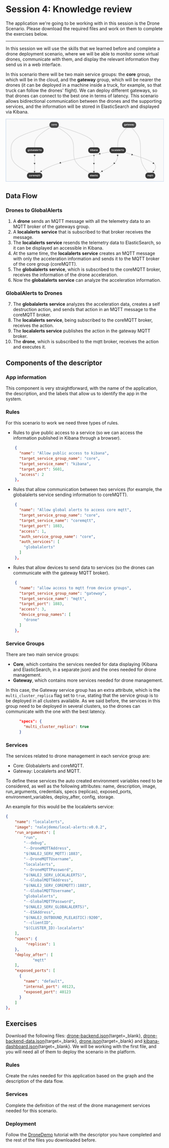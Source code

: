 # Session 4: Knowledge review

The application we're going to be working with in this session is the Drone Scenario. Please download the required files and work on them to complete the exercises below.

------

In this session we will use the skills that we learned before and complete a drone deployment scenario, where we will be able to monitor some virtual drones, communicate with them, and display the relevant information they send us in a web interface.

In this scenario there will be two main service groups: the **core** group, which will be in the cloud, and the **gateway** group, which will be nearer the drones (it can be deployed in a machine inside a truck, for example, so that truck can follow the drones' flight). We can deploy different gateways, so that drones can connect to the best one in terms of latency. This scenario allows bidirectional communication between the drones and the supporting services, and the information will be stored in ElasticSearch and displayed via Kibana.

![DroneDemo graph](../img/courses_desc101_drone_graph.png)

## Data Flow 

### Drones to GlobalAlerts

1. A **drone** sends an MQTT message with all the telemetry data to an MQTT broker of the gateways group.
2. A **localalerts** **service** that is subscribed to that broker receives the message.
3. The **localalerts** **service** resends the telemetry data to ElasticSearch, so it can be displayed an accessible in Kibana.
4. At the same time, the **localalerts** **service** creates an MQTT message with only the acceleration information and sends it to the MQTT broker of the core group (coreMQTT).
5. The **globalalerts** **service**, which is subscribed to the coreMQTT broker, receives the information of the drone acceleration.
6. Now the **globalalerts** **service** can analyze the acceleration information.

### GlobalAlerts to Drones

7. The **globalalerts** **service** analyzes the acceleration data, creates a self destruction action, and sends that action in an MQTT message to the coreMQTT broker.
8. The **localalerts** **service**, being subscribed to the coreMQTT broker, receives the action.
9. The **localalerts service** publishes the action in the gateway MQTT broker.
10. The **drone**, which is subscribed to the mqtt broker, receives the action and executes it.



## Components of the descriptor

### App information

This component is very straightforward, with the name of the application, the description, and the labels that allow us to identify the app in the system.

### Rules

For this scenario to work we need three types of rules.

- Rules to give public access to a service (so we can access the information published in Kibana through a browser).

```json
    {
      "name": "Allow public access to kibana",
      "target_service_group_name": "core",
      "target_service_name": "kibana",
      "target_port": 5601,
      "access": 2
    },
```



- Rules that allow communication between two services (for example, the globalalerts service sending information to coreMQTT).

```json
    {
      "name": "Allow global alerts to access core mqtt",
      "target_service_group_name": "core",
      "target_service_name": "coremqtt",
      "target_port": 1883,
      "access": 1,
      "auth_service_group_name": "core",
      "auth_services": [
        "globalalerts"
      ]
    },
```



- Rules that allow devices to send data to services (so the drones can communicate with the gateway MQTT broker).

```json
    {
      "name": "allow access to mqtt from device groups",
      "target_service_group_name": "gateway",
      "target_service_name": "mqtt",
      "target_port": 1883,
      "access": 3,
      "device_group_names": [
        "drone"
      ]
    },
```



### Service Groups

There are two main service groups:

- **Core**, which contains the services needed for data displaying (Kibana and ElasticSearch, in a separate json) and the ones needed for drone management.
- **Gateway**, which contains more services needed for drone management.

In this case, the Gateway service group has an extra attribute, which is the `multi_cluster_replica` flag set to `true`, stating that the service group is to be deployed in all clusters available. As we said before, the services in this group need to be deployed in several clusters, so the drones can communicate with the one with the best latency.

```json
      "specs": {
        "multi_cluster_replica": true
      }
```



### Services

The services related to drone management in each service group are:

- Core: Globalalerts and coreMQTT.
- Gateway: Localalerts and MQTT.

To define these services the auto created environment variables need to be considered, as well as the following attributes: name, description, image, run_arguments, credentials, specs (replicas), exposed_ports, environment_variables, deploy_after, config, storage.

An example for this would be the localalerts service:

```json
{
    "name": "localalerts",
    "image": "nalejdemo/local-alerts:v0.0.2",
    "run_arguments": [
        "run",
        "--debug",
        "--DroneMQTTAddress",
        "$(NALEJ_SERV_MQTT):1883",
        "--DroneMQTTUsername",
        "localalerts",
        "--DroneMQTTPassword",
        "$(NALEJ_SERV_LOCALALERTS)",
        "--GlobalMQTTAddress",
        "$(NALEJ_SERV_COREMQTT):1883",
        "--GlobalMQTTUsername",
        "globalalerts",
        "--GlobalMQTTPassword",
        "$(NALEJ_SERV_GLOBALALERTS)",
        "--ESAddress",
        "$(NALEJ_OUTBOUND_PLELASTIC):9200",
        "--clientID",
        "$(CLUSTER_ID)-localalerts"
    ],
    "specs": {
   		 "replicas": 1
    },
    "deploy_after": [
    		"mqtt"
    ],
    "exposed_ports": [
      {
        "name": "default",
        "internal_port": 40123,
        "exposed_port": 40123
      }
    ]
},
```



## Exercises

Download the following files: [drone-backend.json](https://github.com/nalej/docs/blob/master/docs/courses/desc101-files/desc101-drone-backend.json){target=_blank}, [drone-backend-data.json](https://github.com/nalej/docs/blob/master/docs/courses/desc101-files/desc101-drone-backend-data.json){target=_blank}, [drone.json](https://github.com/nalej/docs/blob/master/docs/courses/desc101-files/desc101-drone.json){target=_blank} and [kibana-dashboard.json](https://github.com/nalej/docs/blob/master/docs/courses/desc101-files/desc101-kibana-dashboard.json){target=_blank}. We will be working with the first file, and you will need all of them to deploy the scenario in the platform.

### Rules

Create the rules needed for this application based on the graph and the description of the data flow.

### Services

Complete the definition of the rest of the drone management services needed for this scenario.

### Deployment

Follow the [DroneDemo](desc101-files/desc101-dronedemo.pdf) tutorial with the descriptor you have completed and the rest of the files you downloaded before.